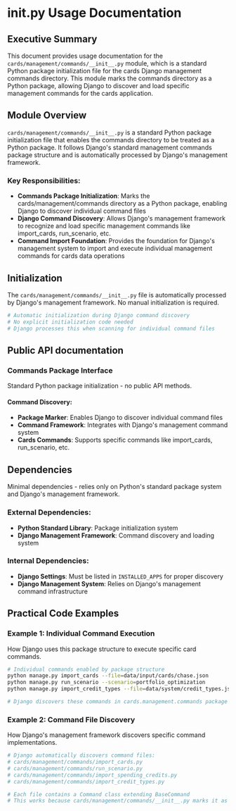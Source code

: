 # __init__.py Usage Documentation

## Executive Summary
This document provides usage documentation for the `cards/management/commands/__init__.py` module, which is a standard Python package initialization file for the cards Django management commands directory. This module marks the commands directory as a Python package, allowing Django to discover and load specific management commands for the cards application.

## Module Overview
`cards/management/commands/__init__.py` is a standard Python package initialization file that enables the commands directory to be treated as a Python package. It follows Django's standard management commands package structure and is automatically processed by Django's management framework.

### Key Responsibilities:
- **Commands Package Initialization**: Marks the cards/management/commands directory as a Python package, enabling Django to discover individual command files
- **Django Command Discovery**: Allows Django's management framework to recognize and load specific management commands like import_cards, run_scenario, etc.
- **Command Import Foundation**: Provides the foundation for Django's management system to import and execute individual management commands for cards data operations


## Initialization
The `cards/management/commands/__init__.py` file is automatically processed by Django's management framework. No manual initialization is required.

```python
# Automatic initialization during Django command discovery
# No explicit initialization code needed
# Django processes this when scanning for individual command files
```

## Public API documentation

### Commands Package Interface
Standard Python package initialization - no public API methods.

#### Command Discovery:
- **Package Marker**: Enables Django to discover individual command files
- **Command Framework**: Integrates with Django's management command system
- **Cards Commands**: Supports specific commands like import_cards, run_scenario, etc.

## Dependencies
Minimal dependencies - relies only on Python's standard package system and Django's management framework.

### External Dependencies:
- **Python Standard Library**: Package initialization system
- **Django Management Framework**: Command discovery and loading system

### Internal Dependencies:
- **Django Settings**: Must be listed in `INSTALLED_APPS` for proper discovery
- **Django Management System**: Relies on Django's management command infrastructure

## Practical Code Examples

### Example 1: Individual Command Execution
How Django uses this package structure to execute specific card commands.

```bash
# Individual commands enabled by package structure
python manage.py import_cards --file=data/input/cards/chase.json
python manage.py run_scenario --scenario=portfolio_optimization
python manage.py import_credit_types --file=data/system/credit_types.json

# Django discovers these commands in cards.management.commands package
```

### Example 2: Command File Discovery
How Django's management framework discovers specific command implementations.

```python
# Django automatically discovers command files:
# cards/management/commands/import_cards.py
# cards/management/commands/run_scenario.py
# cards/management/commands/import_spending_credits.py
# cards/management/commands/import_credit_types.py

# Each file contains a Command class extending BaseCommand
# This works because cards/management/commands/__init__.py marks it as a package
```

